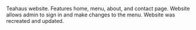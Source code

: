 Teahaus website. Features home, menu, about, and contact page. Website allows admin to sign in and make changes to the menu.
Website was recreated and updated.

